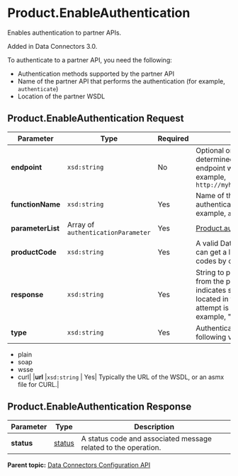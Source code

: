 # Product.EnableAuthentication

Enables authentication to partner APIs.

Added in Data Connectors 3.0.

To authenticate to a partner API, you need the following:

-   Authentication methods supported by the partner API
-   Name of the partner API that performs the authentication \(for example, `authenticate`\)
-   Location of the partner WSDL

## Product.EnableAuthentication Request

|Parameter|Type|Required|Description|
|---------|----|--------|-----------|
|**endpoint** |`xsd:string` | No| Optional only if the endpoint can be determined using the WSDL. Full URL to the endpoint where authentication occurs. For example, `http://myhost/Authenticationservice.asmx?` |
|**functionName** |`xsd:string` | Yes| Name of the function that performs authentication in the partner API. For example, `authenticate`.|
|**parameterList** |Array of `authenticationParameter` | Yes|  [Product.authenticationParameter](../../data_types/r_datatype_authenticationParameter.md#).|
|**productCode** |`xsd:string` | Yes| A valid Data Connectors product code. You can get a list of your company's product codes by calling [``](../integration_api/r_getProducts.md#).|
|**response** |`xsd:string` | Yes| String to parse out of the response message from the partner authentication API that indicates success. If this string is not located in the response the authentication attempt is considered unsuccessful. For example, "request OK".|
|**type** |`xsd:string` | Yes| Authentication type to use. One of the following values:

 -   plain
-   soap
-   wsse
-   curl|
|**url** |`xsd:string` | Yes| Typically the URL of the WSDL, or an asmx file for CURL.|

## Product.EnableAuthentication Response

|Parameter|Type|Description|
|---------|----|-----------|
|**status** |[status](../../data_types/r_datatype_status.md#) | A status code and associated message related to the operation.|

**Parent topic:** [Data Connectors Configuration API](../../Genesis_API/config_api/c_genesis_api_config.md)


